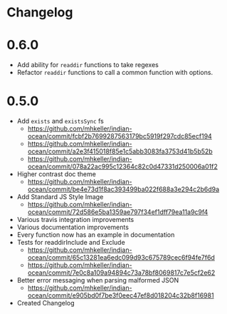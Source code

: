 Changelog
=========


# 0.6.0

* Add ability for `readdir` functions to take regexes
* Refactor `readdir` functions to call a common function with options.

# 0.5.0

* Add `exists` and `existsSync` fs
  * https://github.com/mhkeller/indian-ocean/commit/fcbf2b7699287563179bc5919f297cdc85ecf194
  * https://github.com/mhkeller/indian-ocean/commit/a2e3f415018f85e1c5abb3083fa3753d41b5b52b
  * https://github.com/mhkeller/indian-ocean/commit/078a22ac995c12364c82c0d47331d250006a01f2
* Higher contrast doc theme
  * https://github.com/mhkeller/indian-ocean/commit/be4e73d1f8ac393499ba022f688a3e294c2b6d9a
* Add Standard JS Style Image
  * https://github.com/mhkeller/indian-ocean/commit/72d586e5ba1359ae797f34ef1dff79ea11a9c9f4
* Various travis integration improvements
* Various documentation improvements
* Every function now has an example in documentation
* Tests for readdirInclude and Exclude
  * https://github.com/mhkeller/indian-ocean/commit/65c13281ea6edc099d93c675789cec6f94fe7f6d
  * https://github.com/mhkeller/indian-ocean/commit/7e0c8a109a94894c73a78bf8069817c7e5cf2e62
* Better error messaging when parsing malformed JSON
  * https://github.com/mhkeller/indian-ocean/commit/e905bd0f7be3f0eec47ef8d018204c32b8f16981
* Created Changelog